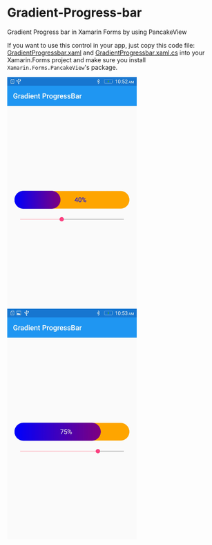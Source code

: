 # Gradient-Progress-bar
Gradient Progress bar in Xamarin Forms by using PancakeView

<p>If you want to use this control in your app, just copy this code file: <a href="https://github.com/guru1413/Gradient-Progress-bar/blob/master/GradientProgressBar/CustomProgressBar/CustomProgressBar/GradientProgressBar.xaml">GradientProgressbar.xaml</a> and <a href="https://github.com/guru1413/Gradient-Progress-bar/blob/master/GradientProgressBar/CustomProgressBar/CustomProgressBar/GradientProgressBar.xaml.cs">GradientProgressbar.xaml.cs</a> into your Xamarin.Forms project and make sure you install <code>Xamarin.Forms.PancakeView</code>'s package.</p>



<img src="https://github.com/guru1413/Gradient-Progress-bar/blob/master/Screenshots/Screenshot_2020-04-11-10-52-37-923.jpeg" alt="Screenshot 1" width="300"/>    <img src="https://github.com/guru1413/Gradient-Progress-bar/blob/master/Screenshots/Screenshot_2020-04-11-10-53-25-686.jpeg" alt="Screenshot 2" width="300"/>

